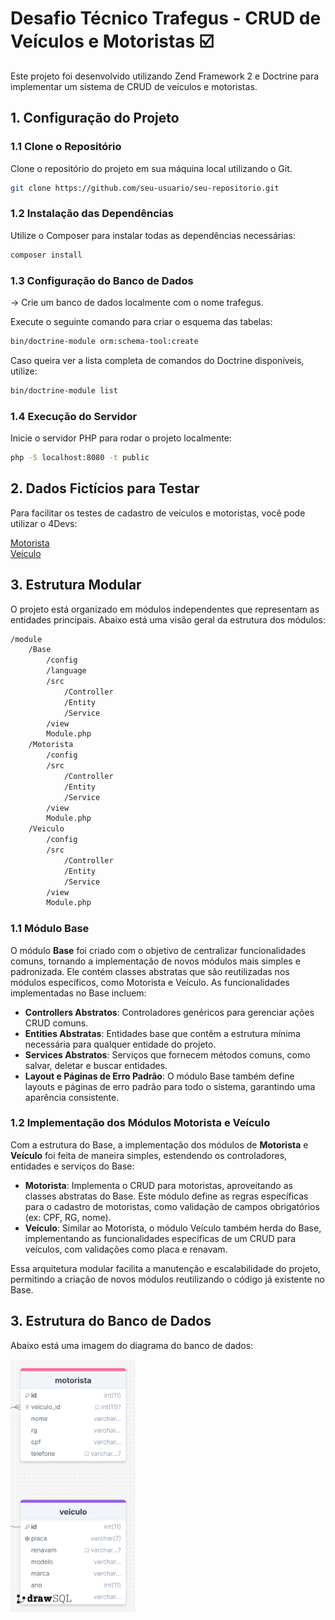 # Desafio Técnico Trafegus - CRUD de Veículos e Motoristas ☑️

Este projeto foi desenvolvido utilizando Zend Framework 2 e Doctrine para implementar um sistema de CRUD de veículos e motoristas.

## 1. Configuração do Projeto

### 1.1 Clone o Repositório
Clone o repositório do projeto em sua máquina local utilizando o Git.

```bash
git clone https://github.com/seu-usuario/seu-repositorio.git
```
### 1.2 Instalação das Dependências
Utilize o Composer para instalar todas as dependências necessárias:

```bash
composer install
```

### 1.3 Configuração do Banco de Dados

-> Crie um banco de dados localmente com o nome trafegus.

Execute o seguinte comando para criar o esquema das tabelas:
```bash
bin/doctrine-module orm:schema-tool:create
```

Caso queira ver a lista completa de comandos do Doctrine disponíveis, utilize:

```bash
bin/doctrine-module list
```

### 1.4 Execução do Servidor

Inicie o servidor PHP para rodar o projeto localmente:

```bash
php -S localhost:8080 -t public
```
## 2. Dados Fictícios para Testar

Para facilitar os testes de cadastro de veículos e motoristas, você pode utilizar o 4Devs:

<a href="https://www.4devs.com.br/gerador_de_pessoas" target="_blank">Motorista</a>  
<a href="https://www.4devs.com.br/gerador_de_veiculos" target="_blank">Veículo</a>

## 3. Estrutura Modular

O projeto está organizado em módulos independentes que representam as entidades principais. Abaixo está uma visão geral da estrutura dos módulos:

```bash
/module
    /Base
        /config
        /language
        /src
            /Controller
            /Entity
            /Service
        /view
        Module.php
    /Motorista
        /config
        /src
            /Controller
            /Entity
            /Service
        /view
        Module.php
    /Veiculo
        /config
        /src
            /Controller
            /Entity
            /Service
        /view
        Module.php
```

### 1.1 Módulo Base

O módulo **Base** foi criado com o objetivo de centralizar funcionalidades comuns, tornando a implementação de novos módulos mais simples e padronizada. Ele contém classes abstratas que são reutilizadas nos módulos específicos, como Motorista e Veículo. As funcionalidades implementadas no Base incluem:

- **Controllers Abstratos**: Controladores genéricos para gerenciar ações CRUD comuns.
- **Entities Abstratas**: Entidades base que contêm a estrutura mínima necessária para qualquer entidade do projeto.
- **Services Abstratos**: Serviços que fornecem métodos comuns, como salvar, deletar e buscar entidades.
- **Layout e Páginas de Erro Padrão**: O módulo Base também define layouts e páginas de erro padrão para todo o sistema, garantindo uma aparência consistente.

### 1.2 Implementação dos Módulos Motorista e Veículo

Com a estrutura do Base, a implementação dos módulos de **Motorista** e **Veículo** foi feita de maneira simples, estendendo os controladores, entidades e serviços do Base:

- **Motorista**: Implementa o CRUD para motoristas, aproveitando as classes abstratas do Base. Este módulo define as regras específicas para o cadastro de motoristas, como validação de campos obrigatórios (ex: CPF, RG, nome).
- **Veículo**: Similar ao Motorista, o módulo Veículo também herda do Base, implementando as funcionalidades específicas de um CRUD para veículos, com validações como placa e renavam.

Essa arquitetura modular facilita a manutenção e escalabilidade do projeto, permitindo a criação de novos módulos reutilizando o código já existente no Base.

## 3. Estrutura do Banco de Dados

Abaixo está uma imagem do diagrama do banco de dados:

<img src="docs/db-trafegus.png" alt="Diagrama do Banco de Dados" width="200" />


